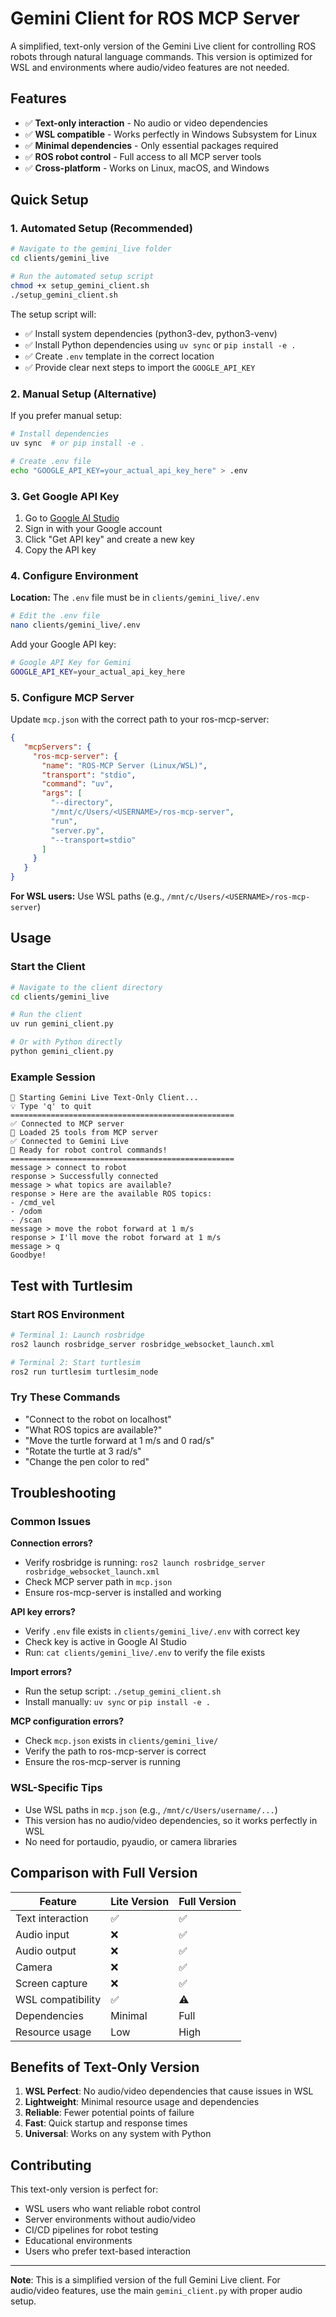 # Gemini Client for ROS MCP Server

A simplified, text-only version of the Gemini Live client for controlling ROS robots through natural language commands. This version is optimized for WSL and environments where audio/video features are not needed.

## Features

- ✅ **Text-only interaction** - No audio or video dependencies
- ✅ **WSL compatible** - Works perfectly in Windows Subsystem for Linux
- ✅ **Minimal dependencies** - Only essential packages required
- ✅ **ROS robot control** - Full access to all MCP server tools
- ✅ **Cross-platform** - Works on Linux, macOS, and Windows

## Quick Setup

### 1. Automated Setup (Recommended)

```bash
# Navigate to the gemini_live folder
cd clients/gemini_live

# Run the automated setup script
chmod +x setup_gemini_client.sh
./setup_gemini_client.sh
```

The setup script will:
- ✅ Install system dependencies (python3-dev, python3-venv)
- ✅ Install Python dependencies using `uv sync` or `pip install -e .`
- ✅ Create `.env` template in the correct location
- ✅ Provide clear next steps to import the `GOOGLE_API_KEY`

### 2. Manual Setup (Alternative)

If you prefer manual setup:

```bash
# Install dependencies
uv sync  # or pip install -e .

# Create .env file
echo "GOOGLE_API_KEY=your_actual_api_key_here" > .env
```

### 3. Get Google API Key

1. Go to [Google AI Studio](https://aistudio.google.com/)
2. Sign in with your Google account
3. Click "Get API key" and create a new key
4. Copy the API key

### 4. Configure Environment

**Location:** The `.env` file must be in `clients/gemini_live/.env`

```bash
# Edit the .env file
nano clients/gemini_live/.env
```

Add your Google API key:
```bash
# Google API Key for Gemini
GOOGLE_API_KEY=your_actual_api_key_here
```

### 5. Configure MCP Server

Update `mcp.json` with the correct path to your ros-mcp-server:
```json
{
   "mcpServers": {
     "ros-mcp-server": {
       "name": "ROS-MCP Server (Linux/WSL)",
       "transport": "stdio",
       "command": "uv",
       "args": [
         "--directory",
         "/mnt/c/Users/<USERNAME>/ros-mcp-server",
         "run",
         "server.py",
         "--transport=stdio"
       ]
     }
   }
}
```

**For WSL users:** Use WSL paths (e.g., `/mnt/c/Users/<USERNAME>/ros-mcp-server`)

## Usage

### Start the Client

```bash
# Navigate to the client directory
cd clients/gemini_live

# Run the client
uv run gemini_client.py

# Or with Python directly
python gemini_client.py
```

### Example Session

```
🚀 Starting Gemini Live Text-Only Client...
💡 Type 'q' to quit
==================================================
✅ Connected to MCP server
🔧 Loaded 25 tools from MCP server
✅ Connected to Gemini Live
🎯 Ready for robot control commands!
==================================================
message > connect to robot
response > Successfully connected
message > what topics are available?
response > Here are the available ROS topics:
- /cmd_vel
- /odom
- /scan
message > move the robot forward at 1 m/s
response > I'll move the robot forward at 1 m/s
message > q
Goodbye!
```


## Test with Turtlesim

### Start ROS Environment

```bash
# Terminal 1: Launch rosbridge
ros2 launch rosbridge_server rosbridge_websocket_launch.xml
```

```bash
# Terminal 2: Start turtlesim
ros2 run turtlesim turtlesim_node
```

### Try These Commands

- "Connect to the robot on localhost"
- "What ROS topics are available?"
- "Move the turtle forward at 1 m/s and 0 rad/s"
- "Rotate the turtle at 3 rad/s"
- "Change the pen color to red"

## Troubleshooting

### Common Issues

**Connection errors?**
- Verify rosbridge is running: `ros2 launch rosbridge_server rosbridge_websocket_launch.xml`
- Check MCP server path in `mcp.json`
- Ensure ros-mcp-server is installed and working

**API key errors?**
- Verify `.env` file exists in `clients/gemini_live/.env` with correct key
- Check key is active in Google AI Studio
- Run: `cat clients/gemini_live/.env` to verify the file exists

**Import errors?**
- Run the setup script: `./setup_gemini_client.sh`
- Install manually: `uv sync` or `pip install -e .`

**MCP configuration errors?**
- Check `mcp.json` exists in `clients/gemini_live/`
- Verify the path to ros-mcp-server is correct
- Ensure the ros-mcp-server is running

### WSL-Specific Tips

- Use WSL paths in `mcp.json` (e.g., `/mnt/c/Users/username/...`)
- This version has no audio/video dependencies, so it works perfectly in WSL
- No need for portaudio, pyaudio, or camera libraries

## Comparison with Full Version

| Feature | Lite Version | Full Version |
|---------|-----------|--------------|
| Text interaction | ✅ | ✅ |
| Audio input | ❌ | ✅ |
| Audio output | ❌ | ✅ |
| Camera | ❌ | ✅ |
| Screen capture | ❌ | ✅ |
| WSL compatibility | ✅ | ⚠️ |
| Dependencies | Minimal | Full |
| Resource usage | Low | High |

## Benefits of Text-Only Version

1. **WSL Perfect**: No audio/video dependencies that cause issues in WSL
2. **Lightweight**: Minimal resource usage and dependencies
3. **Reliable**: Fewer potential points of failure
4. **Fast**: Quick startup and response times
5. **Universal**: Works on any system with Python

## Contributing

This text-only version is perfect for:
- WSL users who want reliable robot control
- Server environments without audio/video
- CI/CD pipelines for robot testing
- Educational environments
- Users who prefer text-based interaction

---

**Note**: This is a simplified version of the full Gemini Live client. For audio/video features, use the main `gemini_client.py` with proper audio setup.

